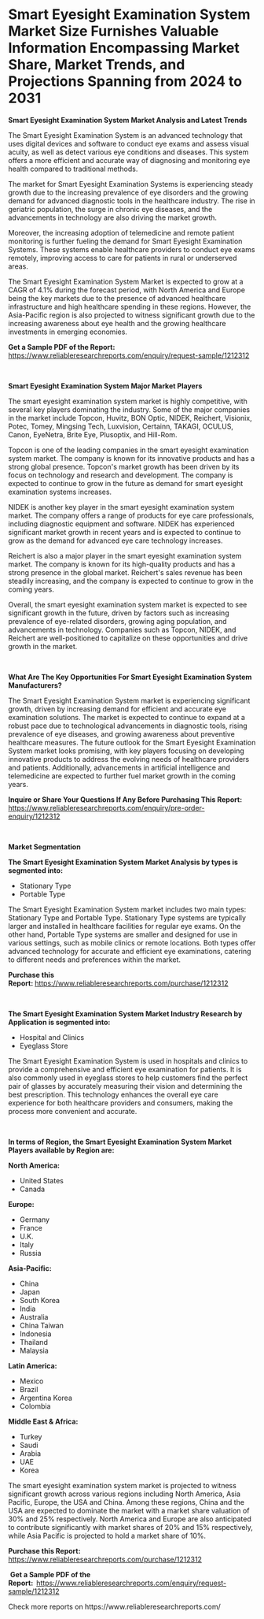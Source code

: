 <p><h1>Smart Eyesight Examination System Market Size Furnishes Valuable Information Encompassing Market Share, Market Trends, and Projections Spanning from 2024 to 2031</h1></p><p><strong>Smart Eyesight Examination System Market Analysis and Latest Trends</strong></p>
<p><p>The Smart Eyesight Examination System is an advanced technology that uses digital devices and software to conduct eye exams and assess visual acuity, as well as detect various eye conditions and diseases. This system offers a more efficient and accurate way of diagnosing and monitoring eye health compared to traditional methods.</p><p>The market for Smart Eyesight Examination Systems is experiencing steady growth due to the increasing prevalence of eye disorders and the growing demand for advanced diagnostic tools in the healthcare industry. The rise in geriatric population, the surge in chronic eye diseases, and the advancements in technology are also driving the market growth.</p><p>Moreover, the increasing adoption of telemedicine and remote patient monitoring is further fueling the demand for Smart Eyesight Examination Systems. These systems enable healthcare providers to conduct eye exams remotely, improving access to care for patients in rural or underserved areas.</p><p>The Smart Eyesight Examination System Market is expected to grow at a CAGR of 4.1% during the forecast period, with North America and Europe being the key markets due to the presence of advanced healthcare infrastructure and high healthcare spending in these regions. However, the Asia-Pacific region is also projected to witness significant growth due to the increasing awareness about eye health and the growing healthcare investments in emerging economies.</p></p>
<p><strong>Get a Sample PDF of the Report:&nbsp;</strong> <a href="https://www.reliableresearchreports.com/enquiry/request-sample/1212312">https://www.reliableresearchreports.com/enquiry/request-sample/1212312</a></p>
<p>&nbsp;</p>
<p><strong>Smart Eyesight Examination System Major Market Players</strong></p>
<p><p>The smart eyesight examination system market is highly competitive, with several key players dominating the industry. Some of the major companies in the market include Topcon, Huvitz, BON Optic, NIDEK, Reichert, Visionix, Potec, Tomey, Mingsing Tech, Luxvision, Certainn, TAKAGI, OCULUS, Canon, EyeNetra, Brite Eye, Plusoptix, and Hill-Rom.</p><p>Topcon is one of the leading companies in the smart eyesight examination system market. The company is known for its innovative products and has a strong global presence. Topcon's market growth has been driven by its focus on technology and research and development. The company is expected to continue to grow in the future as demand for smart eyesight examination systems increases.</p><p>NIDEK is another key player in the smart eyesight examination system market. The company offers a range of products for eye care professionals, including diagnostic equipment and software. NIDEK has experienced significant market growth in recent years and is expected to continue to grow as the demand for advanced eye care technology increases.</p><p>Reichert is also a major player in the smart eyesight examination system market. The company is known for its high-quality products and has a strong presence in the global market. Reichert's sales revenue has been steadily increasing, and the company is expected to continue to grow in the coming years.</p><p>Overall, the smart eyesight examination system market is expected to see significant growth in the future, driven by factors such as increasing prevalence of eye-related disorders, growing aging population, and advancements in technology. Companies such as Topcon, NIDEK, and Reichert are well-positioned to capitalize on these opportunities and drive growth in the market.</p></p>
<p>&nbsp;</p>
<p><strong>What Are The Key Opportunities For Smart Eyesight Examination System Manufacturers?</strong></p>
<p><p>The Smart Eyesight Examination System market is experiencing significant growth, driven by increasing demand for efficient and accurate eye examination solutions. The market is expected to continue to expand at a robust pace due to technological advancements in diagnostic tools, rising prevalence of eye diseases, and growing awareness about preventive healthcare measures. The future outlook for the Smart Eyesight Examination System market looks promising, with key players focusing on developing innovative products to address the evolving needs of healthcare providers and patients. Additionally, advancements in artificial intelligence and telemedicine are expected to further fuel market growth in the coming years.</p></p>
<p><strong>Inquire or Share Your Questions If Any Before Purchasing This Report:</strong> <a href="https://www.reliableresearchreports.com/enquiry/pre-order-enquiry/1212312">https://www.reliableresearchreports.com/enquiry/pre-order-enquiry/1212312</a></p>
<p>&nbsp;</p>
<p><strong>Market Segmentation</strong></p>
<p><strong>The Smart Eyesight Examination System Market Analysis by types is segmented into:</strong></p>
<p><ul><li>Stationary Type</li><li>Portable Type</li></ul></p>
<p><p>The Smart Eyesight Examination System market includes two main types: Stationary Type and Portable Type. Stationary Type systems are typically larger and installed in healthcare facilities for regular eye exams. On the other hand, Portable Type systems are smaller and designed for use in various settings, such as mobile clinics or remote locations. Both types offer advanced technology for accurate and efficient eye examinations, catering to different needs and preferences within the market.</p></p>
<p><strong>Purchase this Report:&nbsp;</strong><a href="https://www.reliableresearchreports.com/purchase/1212312">https://www.reliableresearchreports.com/purchase/1212312</a></p>
<p>&nbsp;</p>
<p><strong>The Smart Eyesight Examination System Market Industry Research by Application is segmented into:</strong></p>
<p><ul><li>Hospital and Clinics</li><li>Eyeglass Store</li></ul></p>
<p><p>The Smart Eyesight Examination System is used in hospitals and clinics to provide a comprehensive and efficient eye examination for patients. It is also commonly used in eyeglass stores to help customers find the perfect pair of glasses by accurately measuring their vision and determining the best prescription. This technology enhances the overall eye care experience for both healthcare providers and consumers, making the process more convenient and accurate.</p></p>
<p>&nbsp;</p>
<p><strong>In terms of Region, the Smart Eyesight Examination System Market Players available by Region are:</strong></p>
<p>
    <p> <strong> North America: </strong>
        <ul>
            <li>United States</li>
            <li>Canada</li>
        </ul>
        </p> 
    <p> <strong> Europe: </strong>
        <ul>
            <li>Germany</li>
            <li>France</li>
            <li>U.K.</li>
            <li>Italy</li>
            <li>Russia</li>
        </ul>
        </p> 
    <p> <strong> Asia-Pacific: </strong>
        <ul>
            <li>China</li>
            <li>Japan</li>
            <li>South Korea</li>
            <li>India</li>
            <li>Australia</li>
            <li>China Taiwan</li>
            <li>Indonesia</li>
            <li>Thailand</li>
            <li>Malaysia</li>
        </ul>
        </p> 
    <p> <strong> Latin America: </strong>
        <ul>
            <li>Mexico</li>
            <li>Brazil</li>
            <li>Argentina Korea</li>
            <li>Colombia</li>
        </ul>
        </p> 
    <p> <strong> Middle East & Africa: </strong>
        <ul>
            <li>Turkey</li>
            <li>Saudi</li>
            <li>Arabia</li>
            <li>UAE</li>
            <li>Korea</li>
        </ul>
    </p>
    </p>
<p><p>The smart eyesight examination system market is projected to witness significant growth across various regions including North America, Asia Pacific, Europe, the USA and China. Among these regions, China and the USA are expected to dominate the market with a market share valuation of 30% and 25% respectively. North America and Europe are also anticipated to contribute significantly with market shares of 20% and 15% respectively, while Asia Pacific is projected to hold a market share of 10%.</p></p>
<p><strong>Purchase this Report: </strong><a href="https://www.reliableresearchreports.com/purchase/1212312">https://www.reliableresearchreports.com/purchase/1212312</a></p>
<p>&nbsp;<strong>Get a Sample PDF of the Report:&nbsp;&nbsp;</strong><a href="https://www.reliableresearchreports.com/enquiry/request-sample/1212312">https://www.reliableresearchreports.com/enquiry/request-sample/1212312</a></p>
<p><strong></strong></p>
<p>Check more reports on https://www.reliableresearchreports.com/</p>